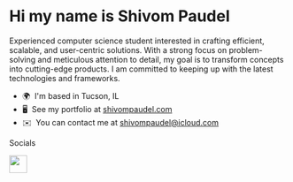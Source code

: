 Hi my name is Shivom Paudel
==============================

Experienced computer science student interested in crafting efficient, scalable, and user-centric solutions. With a strong focus on problem-solving and meticulous attention to detail, my goal is to transform concepts into cutting-edge products. I am committed to keeping up with the latest technologies and frameworks.


*   🌍  I'm based in Tucson, IL
*   🖥️  See my portfolio at [shivompaudel.com](https://www.shivompaudel.com/)
*   ✉️  You can contact me at [shivompaudel@icloud.com](mailto:shivompaudel@icloud.com)

Socials

<p align="left"> <a href="https://www.linkedin.com/in/shivom-paudel-309792251/" target="_blank" rel="noreferrer"><img src="https://raw.githubusercontent.com/danielcranney/readme-generator/main/public/icons/socials/linkedin.svg" width="32" height="32" /></a></p>
